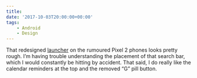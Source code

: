 ```yaml
---
title:
date: '2017-10-03T20:00:00+00:00'
tags:
    - Android
    - Design
---
```


That redesigned [launcher](https://www.androidcentral.com/everything-new-pixel-2-launcher) on the rumoured Pixel 2 phones looks pretty rough. I’m having trouble understanding the placement of that search bar, which I would constantly be hitting by accident. That said, I do really like the calendar reminders at the top and the removed “G” pill button.